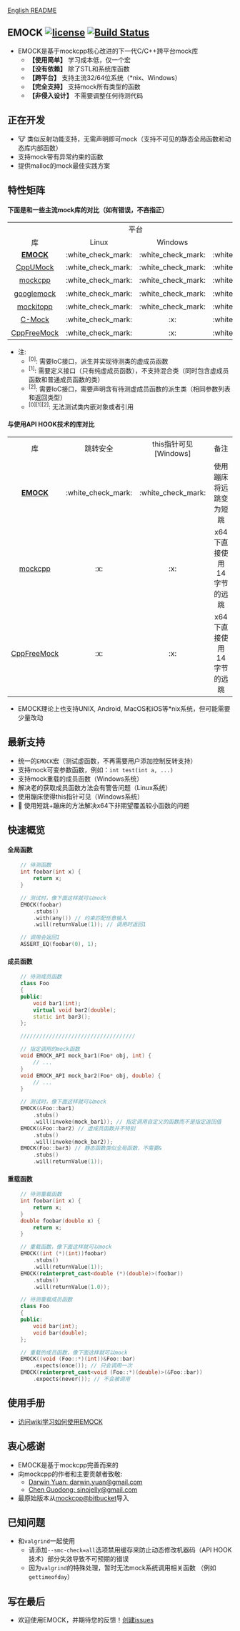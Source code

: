 [English README](./README_en.md)

## EMOCK     [![license](https://img.shields.io/badge/license-Apache%202-brightgreen.svg?style=flat)](https://github.com/ez8-co/emock/blob/master/LICENSE)  [![Build Status](https://semaphoreci.com/api/v1/orca-zhang-91/emock/branches/master/shields_badge.svg)](https://semaphoreci.com/orca-zhang-91/emock)

- EMOCK是基于mockcpp核心改进的下一代C/C++跨平台mock库
  - **【使用简单】** 学习成本低，仅一个宏
  - **【没有依赖】** 除了STL和系统库函数
  - **【跨平台】**   支持主流32/64位系统（\*nix、Windows）
  - **【完全支持】** 支持mock所有类型的函数
  - **【非侵入设计】** 不需要调整任何待测代码

## 正在开发
  - :cow: 类似反射功能支持，无需声明即可mock（支持不可见的静态全局函数和动态库内部函数）
  - 支持mock带有异常约束的函数
  - 提供malloc的mock最佳实践方案

## 特性矩阵

#### 下面是和一些主流mock库的对比（如有错误，不吝指正）

<table style="text-align: center">
   <tr>
      <td></td>
      <td colspan="2">平台</td>
      <td colspan="3">成员函数</td>
      <td colspan="3">普通函数</td>
      <td>杂项</td>
   </tr>
   <tr>
      <td>库</td>
      <td>Linux</td>
      <td>Windows</td>
      <td>虚函数</td>
      <td>普通</td>
      <td>静态</td>
      <td>全局</td>
      <td>变参</td>
      <td>模板</td>
      <td>无需修改</td>
   </tr>
   <tr>
      <td><a href="https://github.com/ez8-co/emock"><strong>EMOCK</strong></a></td>
      <td>:white_check_mark:</td>
      <td>:white_check_mark:</td>
      <td>:white_check_mark:</td>
      <td>:white_check_mark:</td>
      <td>:white_check_mark:</td>
      <td>:white_check_mark:</td>
      <td>:white_check_mark:</td>
      <td>:white_check_mark:</td>
      <td>:white_check_mark:</td>
   </tr>
   <tr>
      <td><a href="https://github.com/cpputest/cpputest">CppUMock</a></td>
      <td>:white_check_mark:</td>
      <td>:white_check_mark:</td>
      <td>:white_check_mark:</td>
      <td>:x:</td>
      <td>:white_check_mark:</td>
      <td>:white_check_mark:</td>
      <td>:white_check_mark:</td>
      <td>:white_check_mark:</td>
      <td>:x:<sup>[0]</sup></td>
   </tr>
   <tr>
      <td><a href="https://github.com/sinojelly/mockcpp">mockcpp</a></td>
      <td>:white_check_mark:</td>
      <td>:white_check_mark:</td>
      <td>:white_check_mark:</td>
      <td>:x:</td>
      <td>:white_check_mark:</td>
      <td>:white_check_mark:</td>
      <td>:x:</td>
      <td>:white_check_mark:</td>
      <td>:x:<sup>[1]</sup></td>
   </tr>
   <tr>
      <td><a href="https://github.com/google/googletest/tree/master/googlemock">googlemock</a></td>
      <td>:white_check_mark:</td>
      <td>:white_check_mark:</td>
      <td>:white_check_mark:</td>
      <td>:x:</td>
      <td>:x:</td>
      <td>:x:</td>
      <td>:x:</td>
      <td>:x:</td>
      <td>:x:<sup>[2]</sup></td>
   </tr>
   <tr>
      <td><a href="https://github.com/tpounds/mockitopp">mockitopp</a></td>
      <td>:white_check_mark:</td>
      <td>:white_check_mark:</td>
      <td>:white_check_mark:</td>
      <td>:x:</td>
      <td>:x:</td>
      <td>:x:</td>
      <td>:x:</td>
      <td>:x:</td>
      <td>:x:<sup>[1]</sup></td>
   </tr>
   <tr>
      <td><a href="https://github.com/hjagodzinski/C-Mock">C-Mock</a></td>
      <td>:white_check_mark:</td>
      <td>:x:</td>
      <td>:white_check_mark:</td>
      <td>:white_check_mark:</td>
      <td>:white_check_mark:</td>
      <td>:white_check_mark:</td>
      <td>:x:</td>
      <td>:x:</td>
      <td>:x:<sup>[1]</sup></td>
   </tr>
   <tr>
      <td><a href="https://github.com/gzc9047/CppFreeMock">CppFreeMock</a></td>
      <td>:white_check_mark:</td>
      <td>:x:</td>
      <td>:white_check_mark:</td>
      <td>:white_check_mark:</td>
      <td>:white_check_mark:</td>
      <td>:white_check_mark:</td>
      <td>:white_check_mark:</td>
      <td>:white_check_mark:</td>
      <td>:x:<sup>[1]</sup></td>
   </tr>
</table>

- 注:
  - <sup>[0]</sup>: 需要IoC接口，派生并实现待测类的虚成员函数
  - <sup>[1]</sup>: 需要定义接口（只有纯虚成员函数），不支持混合类（同时包含虚成员函数和普通成员函数的类）
  - <sup>[2]</sup>: 需要IoC接口，需要声明含有待测虚成员函数的派生类（相同参数列表和返回类型） 
  - <sup>[0]</sup><sup>[1]</sup><sup>[2]</sup>: 无法测试类内嵌对象或者引用

#### 与使用API HOOK技术的库对比

<table style="text-align: center">
   <tr>
      <td>库</td>
      <td>跳转安全</td>
      <td>this指针可见[Windows]</td>
      <td>备注</td>
   </tr>
   <tr>
      <td><a href="https://github.com/ez8-co/emock"><strong>EMOCK</strong></a></td>
      <td>:white_check_mark:</td>
      <td>:white_check_mark:</td>
      <td>使用蹦床将远跳变为短跳</td>
   </tr>
   <tr>
      <td><a href="https://github.com/sinojelly/mockcpp">mockcpp</a></td>
      <td>:x:</td>
      <td>:x:</td>
      <td>x64下直接使用14字节的远跳</td>
   </tr>
   <tr>
      <td><a href="https://github.com/gzc9047/CppFreeMock">CppFreeMock</a></td>
      <td>:x:</td>
      <td>:x:</td>
      <td>x64下直接使用14字节的远跳</td>
   </tr>
</table>

- EMOCK理论上也支持UNIX, Android, MacOS和iOS等\*nix系统，但可能需要少量改动

## 最新支持

- 统一的`EMOCK`宏（测试虚函数，不再需要用户添加控制反转支持）
- 支持mock可变参数函数，例如：`int test(int a, ...)`
- 支持mock重载的成员函数（Windows系统）
- 解决老的获取成员函数方法会有警告问题（Linux系统）
- 使用蹦床使得this指针可见（Windows系统）
- :clap: 使用短跳+蹦床的方法解决x64下非期望覆盖较小函数的问题

## 快速概览

#### 全局函数

  ```cpp
      // 待测函数
      int foobar(int x) {
          return x;
      }

      // 测试时，像下面这样就可以mock
      EMOCK(foobar)
          .stubs()
          .with(any()) // 约束匹配任意输入
          .will(returnValue(1)); // 调用时返回1

      // 调用会返回1
      ASSERT_EQ(foobar(0), 1);
  ```

#### 成员函数

  ```cpp
      // 待测成员函数
      class Foo
      {
      public:
          void bar1(int);
          virtual void bar2(double);
          static int bar3();
      };

      ////////////////////////////////////

      // 指定调用的mock函数
      void EMOCK_API mock_bar1(Foo* obj, int) {
          // ...
      }
      void EMOCK_API mock_bar2(Foo* obj, double) {
          // ...
      }

      // 测试时，像下面这样就可以mock
      EMOCK(&Foo::bar1)
          .stubs()
          .will(invoke(mock_bar1)); // 指定调用自定义的函数而不是指定返回值
      EMOCK(&Foo::bar2) // 虚成员函数并不特别
          .stubs()
          .will(invoke(mock_bar2));
      EMOCK(Foo::bar3) // 静态函数类似全局函数，不需要&
          .stubs()
          .will(returnValue(1));
  ```

#### 重载函数

  ```cpp
      // 待测重载函数
      int foobar(int x) {
          return x;
      }
      double foobar(double x) {
          return x;
      }

      // 重载函数，像下面这样就可以mock
      EMOCK((int (*)(int))foobar)
          .stubs()
          .will(returnValue(1));
      EMOCK(reinterpret_cast<double (*)(double)>(foobar))
          .stubs()
          .will(returnValue(1.0));

      // 待测重载成员函数
      class Foo
      {
      public:
          void bar(int);
          void bar(double);
      };

      // 重载的成员函数，像下面这样就可以mock
      EMOCK((void (Foo::*)(int))&Foo::bar)
          .expects(once()); // 只会调用一次
      EMOCK(reinterpret_cast<void (Foo::*)(double)>(&Foo::bar))
          .expects(never()); // 不会被调用
  ```

## 使用手册

- [访问wiki学习如何使用EMOCK](https://github.com/ez8-co/emock/wiki)

## 衷心感谢

- EMOCK是基于mockcpp完善而来的
- 向mockcpp的作者和主要贡献者致敬:
  - [Darwin Yuan: darwin.yuan@gmail.com](https://github.com/godsme)
  - [Chen Guodong: sinojelly@gmail.com](https://github.com/sinojelly)
- 最原始版本从[mockcpp@bitbucket](https://bitbucket.org/godsme/mockcpp)导入

## 已知问题

- 和`valgrind`一起使用
  - 请添加`--smc-check=all`选项禁用缓存来防止动态修改机器码（API HOOK技术）部分失效导致不可预期的错误
  - 因为`valgrind`的特殊处理，暂时无法mock系统调用相关函数 （例如 `gettimeofday`）

## 写在最后

- 欢迎使用EMOCK，并期待您的反馈！[创建issues](https://github.com/ez8-co/emock/issues/new)